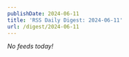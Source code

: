 ```yaml
---
publishDate: 2024-06-11
title: 'RSS Daily Digest: 2024-06-11'
url: /digest/2024-06-11
---
```


_No feeds today!_
